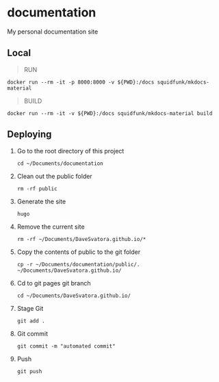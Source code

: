 # documentation
My personal documentation site

## Local

> RUN

```
docker run --rm -it -p 8000:8000 -v ${PWD}:/docs squidfunk/mkdocs-material
```

> BUILD

```
docker run --rm -it -v ${PWD}:/docs squidfunk/mkdocs-material build
```

## Deploying

1. Go to the root directory of this project

    ```
    cd ~/Documents/documentation
    ```

2. Clean out the public folder

    ```
    rm -rf public
    ```

3. Generate the site
    
    ```
    hugo
    ```

4. Remove the current site

    ```
    rm -rf ~/Documents/DaveSvatora.github.io/*
    ```

5. Copy the contents of public to the git folder

    ```
    cp -r ~/Documents/documentation/public/. ~/Documents/DaveSvatora.github.io/
    ```

6. Cd to git pages git branch

    ```
    cd ~/Documents/DaveSvatora.github.io/
    ```

7. Stage Git

    ```
    git add .
    ```

8. Git commit

    ```
    git commit -m "automated commit"
    ```

9. Push

    ```
    git push
    ```
